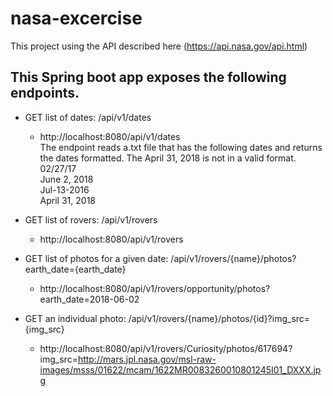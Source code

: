 # nasa-excercise
This project using the API described here (https://api.nasa.gov/api.html) 

## This Spring boot app exposes the following endpoints.
- GET list of dates: /api/v1/dates
  - http://localhost:8080/api/v1/dates  
The endpoint reads a.txt file that has the following dates and returns the dates formatted. The April 31, 2018 is not in a valid format.  
02/27/17  
June 2, 2018  
Jul-13-2016  
April 31, 2018  

- GET list of rovers: /api/v1/rovers
  - http://localhost:8080/api/v1/rovers
- GET list of photos for a given date: /api/v1/rovers/{name}/photos?earth_date={earth_date}
  - http://localhost:8080/api/v1/rovers/opportunity/photos?earth_date=2018-06-02
- GET an individual photo: /api/v1/rovers/{name}/photos/{id}?img_src={img_src}
  - http://localhost:8080/api/v1/rovers/Curiosity/photos/617694?img_src=http://mars.jpl.nasa.gov/msl-raw-images/msss/01622/mcam/1622MR0083260010801245I01_DXXX.jpg 

